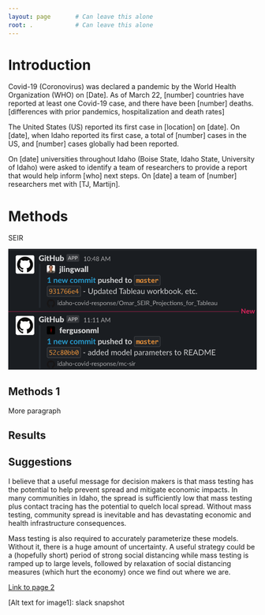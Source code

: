 ```yaml
---
layout: page       # Can leave this alone
root: .            # Can leave this alone
---
```

[//]: # (This is a comment that won't be rendered at github.io)
[//]: # (MD Cheat sheet: https://www.markdownguide.org/cheat-sheet/)
    
# Introduction

Covid-19 (Coronovirus) was declared a pandemic by the World Health Organization (WHO) on [Date]. As of March 22, [number] countries have reported at least one Covid-19 case, and there have been [number] deaths. [differences with prior pandemics, hospitalization and death rates]

The United States (US) reported its first case in [location] on [date]. On [date], when Idaho reported its first case, a total of [number] cases in the US, and [number] cases globally had been reported. 

On [date] universities throughout Idaho (Boise State, Idaho State, University of Idaho) were asked to identify a team of researchers to provide a report that would help inform [who] next steps. On [date] a team of [number] researchers met with [TJ, Martijn].


# Methods
SEIR

![Alt text for image1][image1]

## Methods 1
More paragraph

## Results

## Suggestions

I believe that a useful message for decision makers is that mass testing has the potential to help prevent spread and mitigate economic impacts.  In many communities in Idaho, the spread is sufficiently low that mass testing plus contact tracing has the potential to quelch local spread.  Without mass testing, community spread is inevitable and has devastating economic and health infrastructure consequences.
 
Mass testing is also required to accurately parameterize these models. Without it, there is a huge amount of uncertainty.  A useful strategy could be a (hopefully short) period of strong social distancing while mass testing is ramped up to large levels, followed by relaxation of social distancing measures (which hurt the economy) once we find out where we are.


[Link to page 2](page2)


[//]: # (Links below)
[image1]: ./fig/slack1.png
[Alt text for image1]: slack snapshot

